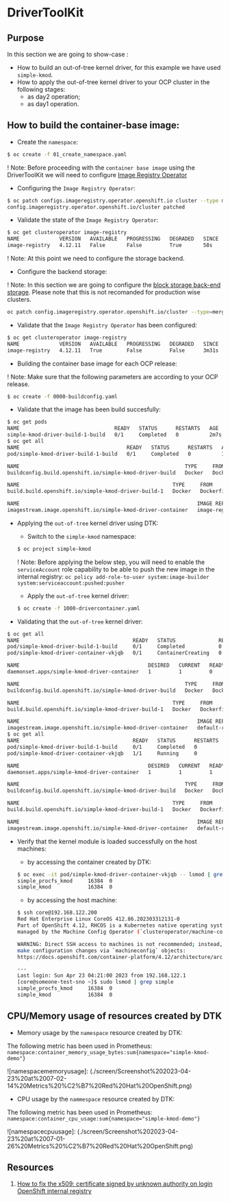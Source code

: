 # DriverToolKit

## Purpose 

In this section we are going to show-case :

- How to build an out-of-tree kernel driver, for this example we have used `simple-kmod`.
- How to apply the out-of-tree kernel driver to your OCP cluster in the following stages:
    - as day2 operation;
    - as day1 operation.

## How to build the container-base image:

- Create the `namespace`:

```bash
$ oc create -f 01_create_namespace.yaml
```
! Note: Before proceeding with the `container base image` using the DriverToolKit we will need to configure [Image Registry Operator][imageregistryoperator]

[imageregistryoperator]: https://docs.openshift.com/container-platform/4.12/registry/configuring_registry_storage/configuring-registry-storage-baremetal.html#registry-removed_configuring-registry-storage-baremetal

- Configuring the `Image Registry Operator`:

```bash
$ oc patch configs.imageregistry.operator.openshift.io cluster --type merge --patch '{"spec":{"managementState":"Managed"}}'
config.imageregistry.operator.openshift.io/cluster patched
```

- Validate the state of the `Image Registry Operator`:

```bash
$ oc get clusteroperator image-registry
NAME             VERSION   AVAILABLE   PROGRESSING   DEGRADED   SINCE   MESSAGE
image-registry   4.12.11   False       False         True       58s     Available: Error: storage backend not configured...
```
! Note: At this point we need to configure the storage backend.

- Configure the backend storage:

! Note: In this section we are going to configure the [block storage back-end storage][blockregistrystorage]. Please note that this is not recomanded for production wise clusters.

[blockregistrystorage]: https://docs.openshift.com/container-platform/4.12/registry/configuring_registry_storage/configuring-registry-storage-baremetal.html#installation-registry-storage-block-recreate-rollout-bare-metal_configuring-registry-storage-baremetal

```bash
oc patch config.imageregistry.operator.openshift.io/cluster --type=merge -p '{"spec":{"rolloutStrategy":"Recreate","replicas":1}}'
``` 

- Validate that the `Image Registry Operator` has been configured:

```bash
$ oc get clusteroperator image-registry
NAME             VERSION   AVAILABLE   PROGRESSING   DEGRADED   SINCE   MESSAGE
image-registry   4.12.11   True        False         False      3m31s
```

- Building the container base image for each OCP release:

! Note: Make sure that the following parameters are according to your OCP release.

```bash
$ oc create -f 0000-buildconfig.yaml
```

- Validate that the image has been build succesfully:

```bash
$ oc get pods
NAME                               READY   STATUS      RESTARTS   AGE
simple-kmod-driver-build-1-build   0/1     Completed   0          2m7s
$ oc get all
NAME                                   READY   STATUS      RESTARTS   AGE
pod/simple-kmod-driver-build-1-build   0/1     Completed   0          103s

NAME                                                      TYPE     FROM         LATEST
buildconfig.build.openshift.io/simple-kmod-driver-build   Docker   Dockerfile   1

NAME                                                  TYPE     FROM         STATUS     STARTED              DURATION
build.build.openshift.io/simple-kmod-driver-build-1   Docker   Dockerfile   Complete   About a minute ago   58s

NAME                                                          IMAGE REPOSITORY                                                                                 TAGS   UPDATED
imagestream.image.openshift.io/simple-kmod-driver-container   image-registry.openshift-image-registry.svc:5000/simple-kmod-demo/simple-kmod-driver-container   demo   49 seconds ago
```

- Applying the `out-of-tree` kernel driver using DTK:

    - Switch to the `simple-kmod` namespace:
    ```bash
    $ oc project simple-kmod
    ```

    ! Note: Before applying the below step, you will need to enable the `serviceAccount` role capability to be able to push the new image in the internal registry: `oc policy add-role-to-user system:image-builder system:serviceaccount:pushed:pusher`

    - Apply the `out-of-tree` kernel driver:
    ```bash
    $ oc create -f 1000-drivercontainer.yaml
    ```

- Validating that the `out-of-tree` kernel driver:

```bash
$ oc get all
NAME                                     READY   STATUS              RESTARTS   AGE
pod/simple-kmod-driver-build-1-build     0/1     Completed           0          14m
pod/simple-kmod-driver-container-vkjqb   0/1     ContainerCreating   0          2s

NAME                                          DESIRED   CURRENT   READY   UP-TO-DATE   AVAILABLE   NODE SELECTOR                     AGE
daemonset.apps/simple-kmod-driver-container   1         1         0       1            0           node-role.kubernetes.io/worker=   2s

NAME                                                      TYPE     FROM         LATEST
buildconfig.build.openshift.io/simple-kmod-driver-build   Docker   Dockerfile   1

NAME                                                  TYPE     FROM         STATUS     STARTED          DURATION
build.build.openshift.io/simple-kmod-driver-build-1   Docker   Dockerfile   Complete   14 minutes ago   58s

NAME                                                          IMAGE REPOSITORY                                                                                                     TAGS   UPDATED
imagestream.image.openshift.io/simple-kmod-driver-container   default-route-openshift-image-registry.apps.someone-test.test412.com/simple-kmod-demo/simple-kmod-driver-container   demo   14 minutes ago
$ oc get all
NAME                                     READY   STATUS      RESTARTS   AGE
pod/simple-kmod-driver-build-1-build     0/1     Completed   0          14m
pod/simple-kmod-driver-container-vkjqb   1/1     Running     0          4s

NAME                                          DESIRED   CURRENT   READY   UP-TO-DATE   AVAILABLE   NODE SELECTOR                     AGE
daemonset.apps/simple-kmod-driver-container   1         1         1       1            1           node-role.kubernetes.io/worker=   4s

NAME                                                      TYPE     FROM         LATEST
buildconfig.build.openshift.io/simple-kmod-driver-build   Docker   Dockerfile   1

NAME                                                  TYPE     FROM         STATUS     STARTED          DURATION
build.build.openshift.io/simple-kmod-driver-build-1   Docker   Dockerfile   Complete   14 minutes ago   58s

NAME                                                          IMAGE REPOSITORY                                                                                                     TAGS   UPDATED
imagestream.image.openshift.io/simple-kmod-driver-container   default-route-openshift-image-registry.apps.someone-test.test412.com/simple-kmod-demo/simple-kmod-driver-container   demo   14 minutes ago
```
- Verify that the kernel module is loaded successfully on the host machines:

    - by accessing the container created by DTK:
    ```bash
    $ oc exec -it pod/simple-kmod-driver-container-vkjqb -- lsmod | grep simple
    simple_procfs_kmod     16384  0
    simple_kmod            16384  0
    ```
    - by accessing the host machine:
    ```bash
    $ ssh core@192.168.122.200
    Red Hat Enterprise Linux CoreOS 412.86.202303312131-0
    Part of OpenShift 4.12, RHCOS is a Kubernetes native operating system
    managed by the Machine Config Operator (`clusteroperator/machine-config`).

    WARNING: Direct SSH access to machines is not recommended; instead,
    make configuration changes via `machineconfig` objects:
    https://docs.openshift.com/container-platform/4.12/architecture/architecture-rhcos.html

    ---
    Last login: Sun Apr 23 04:21:00 2023 from 192.168.122.1
    [core@someone-test-sno ~]$ sudo lsmod | grep simple
    simple_procfs_kmod     16384  0
    simple_kmod            16384  0
    ```

## CPU/Memory usage of resources created by DTK

- Memory usage by the `namespace` resource created by DTK:

The following metric has been used in Prometheus: `namespace:container_memory_usage_bytes:sum{namespace="simple-kmod-demo"}`

![namespacememoryusage]: (./screen/Screenshot%202023-04-23%20at%2007-02-14%20Metrics%20%C2%B7%20Red%20Hat%20OpenShift.png)

- CPU usage by the `nammespace` resource created by DTK:

The following metric has been used in Prometheus: `namespace:container_cpu_usage:sum{namespace="simple-kmod-demo"}`

![namespacecpuusage]: (./screen/Screenshot%202023-04-23%20at%2007-01-26%20Metrics%20%C2%B7%20Red%20Hat%20OpenShift.png)

## Resources

1. [How to fix the x509: certificate signed by unknown authority on login OpenShift internal registry][certificatesignedbyunknownauthority]

[certificatesignedbyunknownauthority]: https://access.redhat.com/solutions/6088891